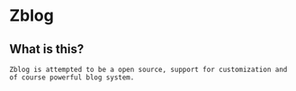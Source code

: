 # Zblog
## What is this?
    Zblog is attempted to be a open source, support for customization and of course powerful blog system. 
